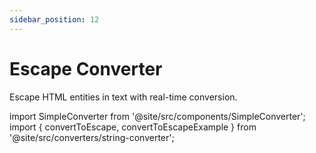 ```yaml
---
sidebar_position: 12
---
```


# Escape Converter

Escape HTML entities in text with real-time conversion.

import SimpleConverter from '@site/src/components/SimpleConverter';
import { convertToEscape, convertToEscapeExample } from '@site/src/converters/string-converter';

<SimpleConverter
  conversion={convertToEscape}
  placeholder="Enter HTML to escape..."
  language="text"
  exampleInput={convertToEscapeExample.input}
  showPreview={true}
  previewMode="inline"
/>